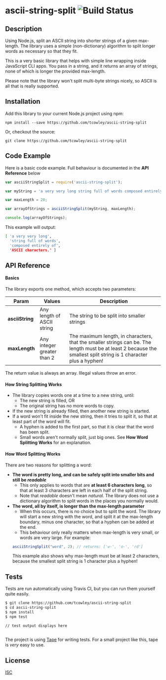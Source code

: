 # ascii-string-split  ![Build Status](https://travis-ci.org/tcowley/ascii-string-split.svg?branch=master)

## Description

Using Node.js, split an ASCII string into shorter strings of a given max-length. The library uses a simple (non-dictionary) algorithm to split longer words as necessary so that they fit. 

This is a very basic library that helps with simple line wrapping inside JavaScript CLI apps. You pass in a string, and it returns an array of strings, none of which is longer the provided max-length.

Please note that the library won't split multi-byte strings nicely, so ASCII is all that is really supported. 


## Installation

Add this library to your current Node.js project using npm:

```
npm install --save https://github.com/tcowley/ascii-string-split
```

Or, checkout the source:

```
git clone https://github.com/tcowley/ascii-string-split
```


## Code Example

Here is a basic code example. Full behaviour is documented in the **API Reference** below

```JavaScript
var asciiStringSplit = require('ascii-string-split');

var myString = 'a very very long string full of words composed entirely of ASCII characters.';

var maxLength = 20;

var arrayOfStrings = asciiStringSplit(myString, maxLength);

console.log(arrayOfStrings);
```

This example will output:

```bash
[ 'a very very long',
  'string full of words',
  'composed entirely of',
  'ASCII characters.' ]
```


## API Reference 

#### Basics

The library exports one method, which accepts two parameters:

| Param | Values | Description |
| ----- | ------- | ------ |
| **asciiString** | Any length of ASCII string  | The string to be split into smaller strings |
| **maxLength**   | Any integer greater than 2 | The maximum length, in characters, that the smaller strings can be. The length must be at least 2 because the smallest split string is 1 character plus a hyphen! |

The return value is always an array. Illegal values throw an error.


#### How String Splitting Works

* The library copies words one at a time to a new string, until:
    * The new string is filled, OR
    * The original string has no more words to copy.
* If the new string is already filled, then another new string is started.
* If a word won't fit inside the new string, then it tries to split it, so that at least part of the word will fit. 
    * A hyphen is added to the first part, so that it is clear that the word has been split.
    * Small words aren't normally split, just big ones. See **How Word Splitting Works** for an explanation.


#### How Word Splitting Works

There are two reasons for splitting a word:

* **The word is pretty long, and can be safely split into smaller bits and still be _readable_**
    * This only applies to words that are **at least 6 characters long**, so that at least 3 characters are left in each half of the split string.
    * Note that _readable_ doesn't mean _natural_. The library does not use a dictionary algorithm to split words in the places you normally would.
* **The word, all by itself, is longer than the max-length parameter**
    * When this occurs, there is no choice but to split the word. The library will start a new string with the word, and split it at the max-length boundary, minus one character, so that a hyphen can be added at the end. 
    * This behaviour only really matters when max-length is very small, or words are very large. For example:
    ```JavaScript
    asciiStringSplit("word", 2); // returns: ['w-', 'o-', 'rd']
    ```
    This example also shows why max-length must be at least 2 characters, because the smallest split string is 1 character plus a hyphen!


## Tests

Tests are run automatically using Travis CI, but you can run them yourself quite easily.

```bash
$ git clone https://github.com/tcowley/ascii-string-split
$ cd ascii-string-split
$ npm install
$ npm test

// test output displays here
 
```


The project is using [Tape](/substack/tape) for writing tests. For a small project like this, tape is _very_ easy to use.

## License

[ISC](https://opensource.org/licenses/ISC)



